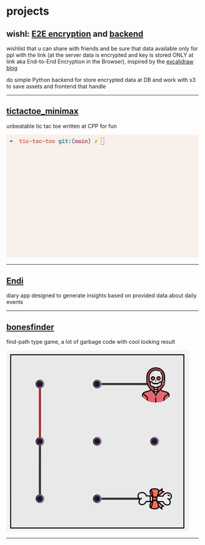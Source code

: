 # projects

## wishl: [E2E encryption](https://github.com/maxeozakh/wishl_frontend/tree/main/src/features/crypto) and [backend](https://github.com/maxeozakh/wishl_backend)

wishlist that u can share with friends and be sure that data available only for ppl with the link (at the server data is encrypted and key is stored ONLY at link aka End-to-End Encryption in the Browser), inspired by the [excalidraw blog](https://blog.excalidraw.com/end-to-end-encryption/)

do simple Python backend for store encrypted data at DB and work with s3 to save assets and frontend that handle

---

## [tictactoe_minimax](https://github.com/maxeozakh/tictactoe_minimax)

unbeatable tic tac toe written at CPP for fun

![demo](https://raw.githubusercontent.com/maxeozakh/tictactoe_minimax/main/hello.gif)

---

## [Endi](https://github.com/maxeozakh/endi)

diary app designed to generate insights based on provided data about daily events

---

## [bonesfinder](https://github.com/maxeozakh/bonesfinder)

find-path type game, a lot of garbage code with cool looking result

![demo](https://raw.githubusercontent.com/maxeozakh/bonesfinder/master/example.gif)

---

